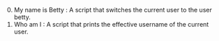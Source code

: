 0. My name is Betty : A script that switches the current user to the user betty.
1. Who am I : A script that prints the effective username of the current user.
